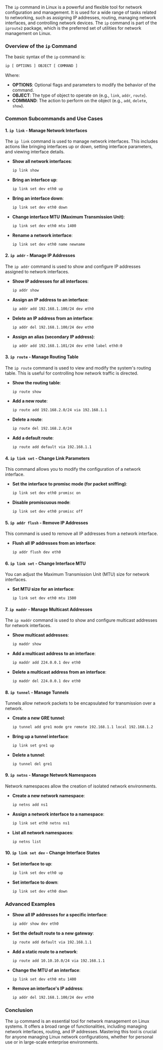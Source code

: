 The `ip` command in Linux is a powerful and flexible tool for network configuration and management. It is used for a wide range of tasks related to networking, such as assigning IP addresses, routing, managing network interfaces, and controlling network devices. The `ip` command is part of the `iproute2` package, which is the preferred set of utilities for network management on Linux.

### Overview of the `ip` Command

The basic syntax of the `ip` command is:

```bash
ip [ OPTIONS ] OBJECT [ COMMAND ]
```

Where:
- **OPTIONS**: Optional flags and parameters to modify the behavior of the command.
- **OBJECT**: The type of object to operate on (e.g., `link`, `addr`, `route`).
- **COMMAND**: The action to perform on the object (e.g., `add`, `delete`, `show`).

### Common Subcommands and Use Cases

#### 1. **`ip link` - Manage Network Interfaces**

The `ip link` command is used to manage network interfaces. This includes actions like bringing interfaces up or down, setting interface parameters, and viewing interface details.

- **Show all network interfaces**:
  
  ```bash
  ip link show
  ```

- **Bring an interface up**:

  ```bash
  ip link set dev eth0 up
  ```

- **Bring an interface down**:

  ```bash
  ip link set dev eth0 down
  ```

- **Change interface MTU (Maximum Transmission Unit)**:

  ```bash
  ip link set dev eth0 mtu 1400
  ```

- **Rename a network interface**:

  ```bash
  ip link set dev eth0 name newname
  ```

#### 2. **`ip addr` - Manage IP Addresses**

The `ip addr` command is used to show and configure IP addresses assigned to network interfaces.

- **Show IP addresses for all interfaces**:

  ```bash
  ip addr show
  ```

- **Assign an IP address to an interface**:

  ```bash
  ip addr add 192.168.1.100/24 dev eth0
  ```

- **Delete an IP address from an interface**:

  ```bash
  ip addr del 192.168.1.100/24 dev eth0
  ```

- **Assign an alias (secondary IP address)**:

  ```bash
  ip addr add 192.168.1.101/24 dev eth0 label eth0:0
  ```

#### 3. **`ip route` - Manage Routing Table**

The `ip route` command is used to view and modify the system's routing table. This is useful for controlling how network traffic is directed.

- **Show the routing table**:

  ```bash
  ip route show
  ```

- **Add a new route**:

  ```bash
  ip route add 192.168.2.0/24 via 192.168.1.1
  ```

- **Delete a route**:

  ```bash
  ip route del 192.168.2.0/24
  ```

- **Add a default route**:

  ```bash
  ip route add default via 192.168.1.1
  ```

#### 4. **`ip link set` - Change Link Parameters**

This command allows you to modify the configuration of a network interface.

- **Set the interface to promisc mode (for packet sniffing)**:

  ```bash
  ip link set dev eth0 promisc on
  ```

- **Disable promiscuous mode**:

  ```bash
  ip link set dev eth0 promisc off
  ```

#### 5. **`ip addr flush` - Remove IP Addresses**

This command is used to remove all IP addresses from a network interface.

- **Flush all IP addresses from an interface**:

  ```bash
  ip addr flush dev eth0
  ```

#### 6. **`ip link set` - Change Interface MTU**

You can adjust the Maximum Transmission Unit (MTU) size for network interfaces.

- **Set MTU size for an interface**:

  ```bash
  ip link set dev eth0 mtu 1500
  ```

#### 7. **`ip maddr` - Manage Multicast Addresses**

The `ip maddr` command is used to show and configure multicast addresses for network interfaces.

- **Show multicast addresses**:

  ```bash
  ip maddr show
  ```

- **Add a multicast address to an interface**:

  ```bash
  ip maddr add 224.0.0.1 dev eth0
  ```

- **Delete a multicast address from an interface**:

  ```bash
  ip maddr del 224.0.0.1 dev eth0
  ```

#### 8. **`ip tunnel` - Manage Tunnels**

Tunnels allow network packets to be encapsulated for transmission over a network.

- **Create a new GRE tunnel**:

  ```bash
  ip tunnel add gre1 mode gre remote 192.168.1.1 local 192.168.1.2
  ```

- **Bring up a tunnel interface**:

  ```bash
  ip link set gre1 up
  ```

- **Delete a tunnel**:

  ```bash
  ip tunnel del gre1
  ```

#### 9. **`ip netns` - Manage Network Namespaces**

Network namespaces allow the creation of isolated network environments.

- **Create a new network namespace**:

  ```bash
  ip netns add ns1
  ```

- **Assign a network interface to a namespace**:

  ```bash
  ip link set eth0 netns ns1
  ```

- **List all network namespaces**:

  ```bash
  ip netns list
  ```

#### 10. **`ip link set dev` - Change Interface States**

- **Set interface to up**:

  ```bash
  ip link set dev eth0 up
  ```

- **Set interface to down**:

  ```bash
  ip link set dev eth0 down
  ```

### Advanced Examples

- **Show all IP addresses for a specific interface**:

  ```bash
  ip addr show dev eth0
  ```

- **Set the default route to a new gateway**:

  ```bash
  ip route add default via 192.168.1.1
  ```

- **Add a static route to a network**:

  ```bash
  ip route add 10.10.10.0/24 via 192.168.1.1
  ```

- **Change the MTU of an interface**:

  ```bash
  ip link set dev eth0 mtu 1400
  ```

- **Remove an interface's IP address**:

  ```bash
  ip addr del 192.168.1.100/24 dev eth0
  ```

### Conclusion

The `ip` command is an essential tool for network management on Linux systems. It offers a broad range of functionalities, including managing network interfaces, routing, and IP addresses. Mastering this tool is crucial for anyone managing Linux network configurations, whether for personal use or in large-scale enterprise environments.
